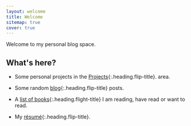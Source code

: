 ```yaml
---
layout: welcome
title: Welcome
sitemap: true
cover: true
---
```


Welcome to my personal blog space. 

## What's here?

* Some personal projects in the [Projects]{:.heading.flip-title}.
area.

* Some random [blog]{:.heading.flip-title} posts.

* A [list of books]{:.heading.flight-title} I am reading, have read or want to read.

* My [résumé]{:.heading.flip-title}.

[Projects]: projects.md
[Blog]: posts.md
[list of books]: reading-list.md
[Résumé]: resume.md
